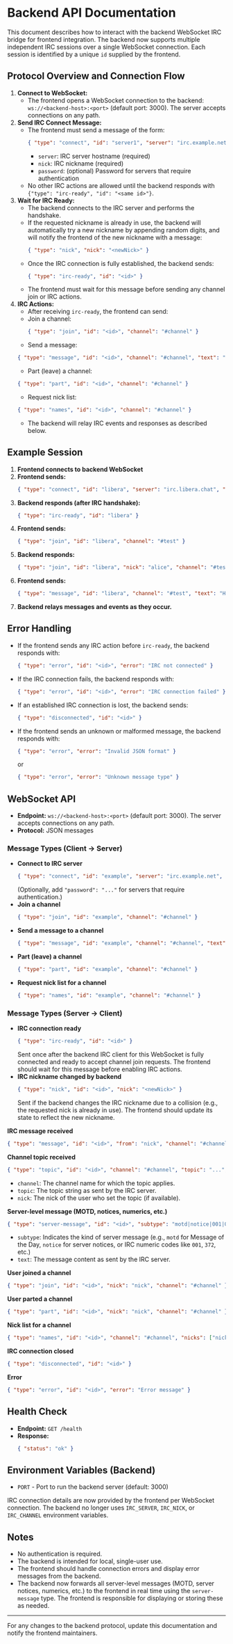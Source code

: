 
# Backend API Documentation

This document describes how to interact with the backend WebSocket IRC bridge for frontend integration. The backend now supports multiple independent IRC sessions over a single WebSocket connection. Each session is identified by a unique `id` supplied by the frontend.


## Protocol Overview and Connection Flow

1. **Connect to WebSocket:**
   - The frontend opens a WebSocket connection to the backend: `ws://<backend-host>:<port>` (default port: 3000). The server accepts connections on any path.
2. **Send IRC Connect Message:**
   - The frontend must send a message of the form:
     ```json
     { "type": "connect", "id": "server1", "server": "irc.example.net", "nick": "myNick" }
     ```
     - `server`: IRC server hostname (required)
     - `nick`: IRC nickname (required)
     - `password`: (optional) Password for servers that require authentication
   - No other IRC actions are allowed until the backend responds with `{"type": "irc-ready", "id": "<same id>"}`.
3. **Wait for IRC Ready:**
   - The backend connects to the IRC server and performs the handshake.
   - If the requested nickname is already in use, the backend will automatically try a new nickname by appending random digits, and will notify the frontend of the new nickname with a message:
     ```json
     { "type": "nick", "nick": "<newNick>" }
     ```
   - Once the IRC connection is fully established, the backend sends:
     ```json
     { "type": "irc-ready", "id": "<id>" }
     ```
   - The frontend must wait for this message before sending any channel join or IRC actions.
4. **IRC Actions:**
   - After receiving `irc-ready`, the frontend can send:
    - Join a channel:
      ```json
      { "type": "join", "id": "<id>", "channel": "#channel" }
      ```
     - Send a message:
      ```json
      { "type": "message", "id": "<id>", "channel": "#channel", "text": "Hello world" }
      ```
     - Part (leave) a channel:
      ```json
      { "type": "part", "id": "<id>", "channel": "#channel" }
      ```
     - Request nick list:
      ```json
      { "type": "names", "id": "<id>", "channel": "#channel" }
      ```
   - The backend will relay IRC events and responses as described below.

## Example Session

1. **Frontend connects to backend WebSocket**
2. **Frontend sends:**
   ```json
   { "type": "connect", "id": "libera", "server": "irc.libera.chat", "nick": "alice" }
   ```
3. **Backend responds (after IRC handshake):**
   ```json
   { "type": "irc-ready", "id": "libera" }
   ```
4. **Frontend sends:**
   ```json
   { "type": "join", "id": "libera", "channel": "#test" }
   ```
5. **Backend responds:**
   ```json
   { "type": "join", "id": "libera", "nick": "alice", "channel": "#test" }
   ```
6. **Frontend sends:**
   ```json
   { "type": "message", "id": "libera", "channel": "#test", "text": "Hello IRC!" }
   ```
7. **Backend relays messages and events as they occur.**

## Error Handling

- If the frontend sends any IRC action before `irc-ready`, the backend responds with:
  ```json
  { "type": "error", "id": "<id>", "error": "IRC not connected" }
  ```
- If the IRC connection fails, the backend responds with:
  ```json
  { "type": "error", "id": "<id>", "error": "IRC connection failed" }
  ```
- If an established IRC connection is lost, the backend sends:
  ```json
  { "type": "disconnected", "id": "<id>" }
  ```
- If the frontend sends an unknown or malformed message, the backend responds with:
  ```json
  { "type": "error", "error": "Invalid JSON format" }
  ```
  or
  ```json
  { "type": "error", "error": "Unknown message type" }
  ```

## WebSocket API

 - **Endpoint:** `ws://<backend-host>:<port>` (default port: 3000). The server accepts connections on any path.
- **Protocol:** JSON messages

### Message Types (Client → Server)

- **Connect to IRC server**
  ```json
  { "type": "connect", "id": "example", "server": "irc.example.net", "nick": "myNick" }
  ```
  (Optionally, add `"password": "..."` for servers that require authentication.)
- **Join a channel**
  ```json
  { "type": "join", "id": "example", "channel": "#channel" }
  ```
- **Send a message to a channel**
  ```json
  { "type": "message", "id": "example", "channel": "#channel", "text": "Hello world" }
  ```
- **Part (leave) a channel**
  ```json
  { "type": "part", "id": "example", "channel": "#channel" }
  ```
- **Request nick list for a channel**
  ```json
  { "type": "names", "id": "example", "channel": "#channel" }
  ```






### Message Types (Server → Client)

- **IRC connection ready**
  ```json
  { "type": "irc-ready", "id": "<id>" }
  ```
  Sent once after the backend IRC client for this WebSocket is fully connected and ready to accept channel join requests. The frontend should wait for this message before enabling IRC actions.
- **IRC nickname changed by backend**
  ```json
  { "type": "nick", "id": "<id>", "nick": "<newNick>" }
  ```
  Sent if the backend changes the IRC nickname due to a collision (e.g., the requested nick is already in use). The frontend should update its state to reflect the new nickname.


**IRC message received**
  ```json
  { "type": "message", "id": "<id>", "from": "nick", "channel": "#channel", "text": "Hello" }
  ```

**Channel topic received**
  ```json
  { "type": "topic", "id": "<id>", "channel": "#channel", "topic": "...", "nick": "nick" }
  ```
  - `channel`: The channel name for which the topic applies.
  - `topic`: The topic string as sent by the IRC server.
  - `nick`: The nick of the user who set the topic (if available).

**Server-level message (MOTD, notices, numerics, etc.)**
  ```json
  { "type": "server-message", "id": "<id>", "subtype": "motd|notice|001|002|...", "text": "..." }
  ```
  - `subtype`: Indicates the kind of server message (e.g., `motd` for Message of the Day, `notice` for server notices, or IRC numeric codes like `001`, `372`, etc.)
  - `text`: The message content as sent by the IRC server.

**User joined a channel**
  ```json
  { "type": "join", "id": "<id>", "nick": "nick", "channel": "#channel" }
  ```
**User parted a channel**
  ```json
  { "type": "part", "id": "<id>", "nick": "nick", "channel": "#channel" }
  ```
**Nick list for a channel**
  ```json
  { "type": "names", "id": "<id>", "channel": "#channel", "nicks": ["nick1", "nick2", "nick3"] }
  ```
**IRC connection closed**
  ```json
  { "type": "disconnected", "id": "<id>" }
  ```
**Error**
  ```json
  { "type": "error", "id": "<id>", "error": "Error message" }
  ```

## Health Check

- **Endpoint:** `GET /health`
- **Response:**
  ```json
  { "status": "ok" }
  ```



## Environment Variables (Backend)

- `PORT` - Port to run the backend server (default: 3000)

IRC connection details are now provided by the frontend per WebSocket connection. The backend no longer uses `IRC_SERVER`, `IRC_NICK`, or `IRC_CHANNEL` environment variables.

## Notes

- No authentication is required.
- The backend is intended for local, single-user use.
- The frontend should handle connection errors and display error messages from the backend.
- The backend now forwards all server-level messages (MOTD, server notices, numerics, etc.) to the frontend in real time using the `server-message` type. The frontend is responsible for displaying or storing these as needed.

---

For any changes to the backend protocol, update this documentation and notify the frontend maintainers.

